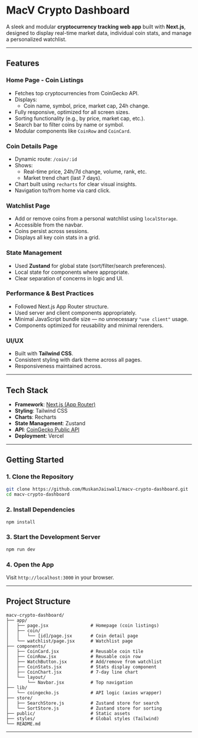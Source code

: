 # MacV Crypto Dashboard 

A sleek and modular **cryptocurrency tracking web app** built with **Next.js**, designed to display real-time market data, individual coin stats, and manage a personalized watchlist.

---

## Features

### Home Page - Coin Listings
- Fetches top cryptocurrencies from CoinGecko API.
- Displays:
  - Coin name, symbol, price, market cap, 24h change.
- Fully responsive, optimized for all screen sizes.
- Sorting functionality (e.g., by price, market cap, etc.).
- Search bar to filter coins by name or symbol.
- Modular components like `CoinRow` and `CoinCard`.

### Coin Details Page
- Dynamic route: `/coin/:id`
- Shows:
  - Real-time price, 24h/7d change, volume, rank, etc.
  - Market trend chart (last 7 days).
- Chart built using `recharts` for clear visual insights.
- Navigation to/from home via card click.

### Watchlist Page
- Add or remove coins from a personal watchlist using `localStorage`.
- Accessible from the navbar.
- Coins persist across sessions.
- Displays all key coin stats in a grid.

### State Management
- Used **Zustand** for global state (sort/filter/search preferences).
- Local state for components where appropriate.
- Clear separation of concerns in logic and UI.

### Performance & Best Practices
- Followed Next.js App Router structure.
- Used server and client components appropriately.
- Minimal JavaScript bundle size — no unnecessary `"use client"` usage.
- Components optimized for reusability and minimal rerenders.

### UI/UX
- Built with **Tailwind CSS**.
- Consistent styling with dark theme across all pages.
- Responsiveness maintained across.

---

## Tech Stack

- **Framework**: [Next.js (App Router)](https://nextjs.org/)
- **Styling**: Tailwind CSS
- **Charts**: Recharts
- **State Management**: Zustand
- **API**: [CoinGecko Public API](https://www.coingecko.com/en/api)
- **Deployment**: Vercel

---

## Getting Started

### 1️. Clone the Repository

```bash
git clone https://github.com/MuskanJaiswal1/macv-crypto-dashboard.git
cd macv-crypto-dashboard
```

### 2️. Install Dependencies

```bash
npm install
```

### 3️. Start the Development Server

```bash
npm run dev
```

### 4️. Open the App

Visit `http://localhost:3000` in your browser.

---

## Project Structure

```
macv-crypto-dashboard/
├── app/
│   ├── page.jsx                # Homepage (coin listings)
│   ├── coin/
│   │   └── [id]/page.jsx       # Coin detail page
│   └── watchlist/page.jsx      # Watchlist page
├── components/
│   ├── CoinCard.jsx            # Reusable coin tile
│   ├── CoinRow.jsx             # Reusable coin row
│   ├── WatchButton.jsx         # Add/remove from watchlist
│   ├── CoinStats.jsx           # Stats display component
│   ├── CoinChart.jsx           # 7-day line chart
│   └── layout/
│       └── Navbar.jsx          # Top navigation
├── lib/
│   └── coingecko.js            # API logic (axios wrapper)
├── store/
│   ├── SearchStore.js          # Zustand store for search
│   └── SortStore.js            # Zustand store for sorting
├── public/                     # Static assets
├── styles/                     # Global styles (Tailwind)
└── README.md
```

---
